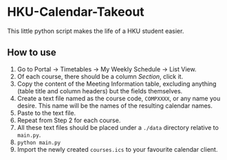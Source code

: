# HKU-Calendar-Takeout

This little python script makes the life of a HKU student easier.

## How to use
1. Go to Portal -> Timetables -> My Weekly Schedule -> List View.
2. Of each course, there should be a column *Section*, click it.
3. Copy the content of the Meeting Information table, excluding anything (table title and column headers) but the fields themselves.
4. Create a text file named as the course code, `COMPXXXX`, or any name you desire. This name will be the names of the resulting calendar names.
5. Paste to the text file.
6. Repeat from Step 2 for each course.
7. All these text files should be placed under a `./data` directory relative to `main.py`.
8. `python main.py`
9. Import the newly created `courses.ics` to your favourite calendar client.

